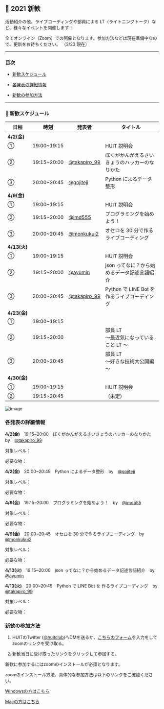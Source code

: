 ## 🎉 2021 新歓

活動紹介の他、ライブコーディングや部員による LT（ライトニングトーク）など、様々なイベントを開催します！

全てオンライン（Zoom）での開催となります。参加方法などは現在準備中なので、更新をお待ちください。
（3/23 現在）

<!--各セッションは日本語で行われます。-->

<!-- ↑english page なかったらいらん -->

---

### 目次

- [新歓スケジュール](#schedule)

- [各発表の詳細情報](#detail)

- [新歓の参加方法](#join)

---

<!-- ページ内遷移用のaタグ -->
<a id="schedule"></a>

### 📅 新歓スケジュール

| 日程         | 時刻        | 発表者                                          | タイトル                                       |
| ------------ | ----------- | ----------------------------------------------- | ---------------------------------------------- |
| **4/2(金)**  |             |                                                 |                                                |
| ①            | 19:00~19:15 |                                                 | HUIT 説明会                                    |
| ②            | 19:15~20:00 | [@takapiro_99](https://twitter.com/takapiro_99) | ぼくがかんがえるさいきょうのハッカーのなりかた |
| ③            | 20:00~20:45 | [@gojiteji](https://twitter.com/gojiteji)       | Python によるデータ整形                        |
| **4/9(金)**  |
| ①            | 19:00~19:15 |                                                 | HUIT 説明会                                    |
| ②            | 19:15~20:00 | [@imd555](https://twitter.com/imd555)           | プログラミングを始めよう！                 |
| ③            | 20:00~20:45 | [@monkukui2](https://twitter.com/monkukui2)     | オセロを 30 分で作るライブコーディング         |
| **4/13(火)** |
| ①            | 19:00~19:15 |                                                 | HUIT 説明会                                    |
| ②            | 19:15~20:00 | [@ayumin](https://twiiter.com/shoumoji)         | json ってなに？から始めるデータ記述言語紹介    |
| ③            | 20:00~20:45 | [@takapiro_99](https://twitter.com/takapiro_99) | Python で LINE Bot を 作るライブコーディング    |
| **4/23(金)** |
| ①            | 19:00~19:15 |                                                 |                                                |
| ②            | 19:15~20:00 |                                                 | 部員 LT<br/>～最近気になっていること LT ～     |
| ③            | 20:00~20:45 |                                                 | 部員 LT<br/>～好きな技術大公開編～             |
| **4/30(金)** |
| ①            | 19:00~19:15 |                                                 | HUIT 説明会                                    |
| ②            | 19:15~20:45 |                                                 | （未定）                                       |

<!-- （仮画像） -->

![image](https://cdn.discordapp.com/attachments/805470398950277162/823906619695824946/2021-03-23_22.10.03.png)

<!-- ページ内遷移用のaタグ -->
<a id="detail"></a>

### 各発表の詳細情報

**4/2(金)**　19:15~20:00　ぼくがかんがえるさいきょうのハッカーのなりかた　by　[@takapiro_99](https://twitter.com/takapiro_99)

対象レベル：

必要な物：

**4/2(金)**　20:00~20:45　Python によるデータ整形　by　[@gojiteji](https://twitter.com/gojiteji)

対象レベル：

必要な物：

**4/9(金)**　19:15~20:00　プログラミングを始めよう！　by　[@imd555](https://twitter.com/imd555)

対象レベル：

必要な物：

**4/9(金)**　20:00~20:45　オセロを 30 分で作るライブコーディング　by　[@monkukui2](https://twitter.com/monkukui2)

対象レベル：

必要な物：

**4/13(火)**　19:15~20:00　json ってなに？から始めるデータ記述言語紹介　by　[@ayumin](https://twiiter.com/shoumoji)

**4/13(火)**　20:00~20:45　Python で LINE Bot を 作るライブコーディング　by　[@takapiro_99](https://twitter.com/takapiro_99)

対象レベル：

必要な物：

<!-- ページ内遷移用のaタグ -->
<a id="join"></a>

### 新歓の参加方法

<!-- フォームのURLは未設定 -->
1. HUITのTwitter ([@huitclub](https://twitter.com/huitclub/))へDMを送るか、[こちらのフォーム]()を入力をしてzoomのリンクを受け取る。

2. 新歓当日に受け取ったリンクをクリックして参加する。

新歓に参加するにはzoomのインストールが必須となります。

zoomのインストール方法、具体的な参加方法は以下のリンクをご確認ください。 

[Windowsの方はこちら](https://www.fortune-factory.net/2020/07/zoom-pc-1)

[Macの方はこちら](https://yogashare.info/blog/zoom-macbook-2/)

